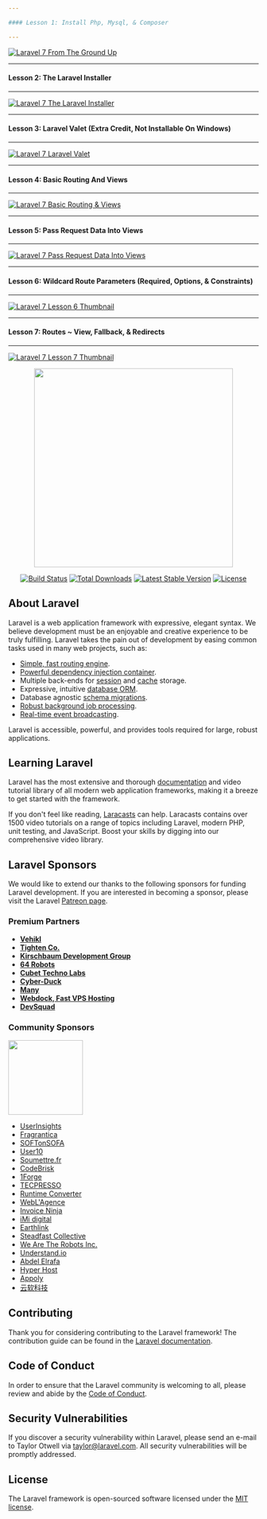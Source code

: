 ```yaml
---

#### Lesson 1: Install Php, Mysql, & Composer

---
```


[![Laravel 7 From The Ground Up](https://i.ytimg.com/vi/R6qMg3lhLco/hqdefault.jpg?sqp=-oaymwEXCNACELwBSFryq4qpAwkIARUAAIhCGAE=&rs=AOn4CLB1mGIOWrpvZShl7fyZpaBZmr8LAQ)](https://www.youtube.com/watch?v=R6qMg3lhLco)


---

#### Lesson 2: The Laravel Installer

---

[![Laravel 7 The Laravel Installer](https://i.ytimg.com/vi/N8mSAJk_JQI/hqdefault.jpg?sqp=-oaymwEYCKgBEF5IVfKriqkDCwgBFQAAiEIYAXAB&rs=AOn4CLCol4ku_HYaXUPK1pnlVsxzxcLjwQ.jpg)](https://www.youtube.com/watch?v=N8mSAJk_JQI&list=PLNuh5_K9dfQ19qdctqBIhpLttnLo3QYi0&index=2)


---

#### Lesson 3: Laravel Valet (Extra Credit, Not Installable On Windows)

---

[![Laravel 7 Laravel Valet](https://i.ytimg.com/vi/VUinIGTR60w/hqdefault.jpg?sqp=-oaymwEYCKgBEF5IVfKriqkDCwgBFQAAiEIYAXAB&rs=AOn4CLCtBw-WK1UiOsRgtAEY61lOddTlUQ.jpg)](https://www.youtube.com/watch?v=N8mSAJk_JQI&list=PLNuh5_K9dfQ19qdctqBIhpLttnLo3QYi0&index=3)

---

#### Lesson 4: Basic Routing And Views

---

[![Laravel 7 Basic Routing & Views](https://i.ytimg.com/vi/edyf-JMW6vM/hqdefault.jpg?sqp=-oaymwEYCKgBEF5IVfKriqkDCwgBFQAAiEIYAXAB&rs=AOn4CLBC5ss0PLChme2VK9pPgv1vGvj9TQ.jpg)](https://www.youtube.com/watch?v=edyf-JMW6vM&list=PLNuh5_K9dfQ19qdctqBIhpLttnLo3QYi0&index=5&t=0s)


---

#### Lesson 5: Pass Request Data Into Views 

---

[![Laravel 7 Pass Request Data Into Views](https://i.ytimg.com/vi/LBWb0wKQDp8/hqdefault.jpg?sqp=-oaymwEYCKgBEF5IVfKriqkDCwgBFQAAiEIYAXAB&rs=AOn4CLA5p0uM6SkiEB5CSvyuu2lJ_XHrtA.jpg)](https://www.youtube.com/watch?v=LBWb0wKQDp8&list=PLNuh5_K9dfQ19qdctqBIhpLttnLo3QYi0&index=5)

---

#### Lesson 6: Wildcard Route Parameters (Required, Options, & Constraints)

---
[![Laravel 7 Lesson 6 Thumbnail](https://i.ytimg.com/vi/KGz6jLUvfvU/hqdefault.jpg?sqp=-oaymwEYCKgBEF5IVfKriqkDCwgBFQAAiEIYAXAB&rs=AOn4CLDy7yf-705NiZIMV-XWWCMpVm74Gw.jpg)](https://www.youtube.com/watch?v=KGz6jLUvfvU&list=PLNuh5_K9dfQ19qdctqBIhpLttnLo3QYi0&index=7&t=0s)


---

#### Lesson 7: Routes ~ View, Fallback, & Redirects

---
[![Laravel 7 Lesson 7 Thumbnail](https://i.ytimg.com/vi/Coyz2XssnwM/hqdefault.jpg?sqp=-oaymwEYCKgBEF5IVfKriqkDCwgBFQAAiEIYAXAB&rs=AOn4CLDAJX9PMhB_uSgG7J9YPBkLlAKz0g.jpg)](https://www.youtube.com/watch?v=Coyz2XssnwM&list=PLNuh5_K9dfQ19qdctqBIhpLttnLo3QYi0&index=8)



<p align="center"><img src="https://res.cloudinary.com/dtfbvvkyp/image/upload/v1566331377/laravel-logolockup-cmyk-red.svg" width="400"></p>

<p align="center">
<a href="https://travis-ci.org/laravel/framework"><img src="https://travis-ci.org/laravel/framework.svg" alt="Build Status"></a>
<a href="https://packagist.org/packages/laravel/framework"><img src="https://poser.pugx.org/laravel/framework/d/total.svg" alt="Total Downloads"></a>
<a href="https://packagist.org/packages/laravel/framework"><img src="https://poser.pugx.org/laravel/framework/v/stable.svg" alt="Latest Stable Version"></a>
<a href="https://packagist.org/packages/laravel/framework"><img src="https://poser.pugx.org/laravel/framework/license.svg" alt="License"></a>
</p>

## About Laravel

Laravel is a web application framework with expressive, elegant syntax. We believe development must be an enjoyable and creative experience to be truly fulfilling. Laravel takes the pain out of development by easing common tasks used in many web projects, such as:

- [Simple, fast routing engine](https://laravel.com/docs/routing).
- [Powerful dependency injection container](https://laravel.com/docs/container).
- Multiple back-ends for [session](https://laravel.com/docs/session) and [cache](https://laravel.com/docs/cache) storage.
- Expressive, intuitive [database ORM](https://laravel.com/docs/eloquent).
- Database agnostic [schema migrations](https://laravel.com/docs/migrations).
- [Robust background job processing](https://laravel.com/docs/queues).
- [Real-time event broadcasting](https://laravel.com/docs/broadcasting).

Laravel is accessible, powerful, and provides tools required for large, robust applications.

## Learning Laravel

Laravel has the most extensive and thorough [documentation](https://laravel.com/docs) and video tutorial library of all modern web application frameworks, making it a breeze to get started with the framework.

If you don't feel like reading, [Laracasts](https://laracasts.com) can help. Laracasts contains over 1500 video tutorials on a range of topics including Laravel, modern PHP, unit testing, and JavaScript. Boost your skills by digging into our comprehensive video library.

## Laravel Sponsors

We would like to extend our thanks to the following sponsors for funding Laravel development. If you are interested in becoming a sponsor, please visit the Laravel [Patreon page](https://patreon.com/taylorotwell).

### Premium Partners

- **[Vehikl](https://vehikl.com/)**
- **[Tighten Co.](https://tighten.co)**
- **[Kirschbaum Development Group](https://kirschbaumdevelopment.com)**
- **[64 Robots](https://64robots.com)**
- **[Cubet Techno Labs](https://cubettech.com)**
- **[Cyber-Duck](https://cyber-duck.co.uk)**
- **[Many](https://www.many.co.uk)**
- **[Webdock, Fast VPS Hosting](https://www.webdock.io/en)**
- **[DevSquad](https://devsquad.com)**

### Community Sponsors

<a href="https://op.gg"><img src="http://opgg-static.akamaized.net/icon/t.rectangle.png" width="150"></a>

- [UserInsights](https://userinsights.com)
- [Fragrantica](https://www.fragrantica.com)
- [SOFTonSOFA](https://softonsofa.com/)
- [User10](https://user10.com)
- [Soumettre.fr](https://soumettre.fr/)
- [CodeBrisk](https://codebrisk.com)
- [1Forge](https://1forge.com)
- [TECPRESSO](https://tecpresso.co.jp/)
- [Runtime Converter](http://runtimeconverter.com/)
- [WebL'Agence](https://weblagence.com/)
- [Invoice Ninja](https://www.invoiceninja.com)
- [iMi digital](https://www.imi-digital.de/)
- [Earthlink](https://www.earthlink.ro/)
- [Steadfast Collective](https://steadfastcollective.com/)
- [We Are The Robots Inc.](https://watr.mx/)
- [Understand.io](https://www.understand.io/)
- [Abdel Elrafa](https://abdelelrafa.com)
- [Hyper Host](https://hyper.host)
- [Appoly](https://www.appoly.co.uk)
- [云软科技](http://www.yunruan.ltd/)

## Contributing

Thank you for considering contributing to the Laravel framework! The contribution guide can be found in the [Laravel documentation](https://laravel.com/docs/contributions).

## Code of Conduct

In order to ensure that the Laravel community is welcoming to all, please review and abide by the [Code of Conduct](https://laravel.com/docs/contributions#code-of-conduct).

## Security Vulnerabilities

If you discover a security vulnerability within Laravel, please send an e-mail to Taylor Otwell via [taylor@laravel.com](mailto:taylor@laravel.com). All security vulnerabilities will be promptly addressed.

## License

The Laravel framework is open-sourced software licensed under the [MIT license](https://opensource.org/licenses/MIT).
